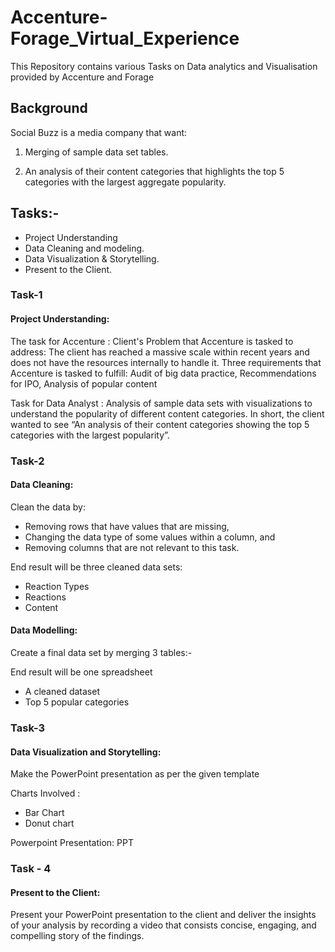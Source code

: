 # Accenture-Forage_Virtual_Experience
This Repository contains various Tasks on Data analytics and Visualisation provided by Accenture and Forage

## Background
Social Buzz is a media company that want:

1. Merging of sample data set tables.

2. An analysis of their content categories that highlights the top 5 categories with the largest aggregate popularity.

## Tasks:-
- Project Understanding
- Data Cleaning and modeling.
- Data Visualization & Storytelling.
- Present to the Client.

### Task-1
#### Project Understanding:

The task for Accenture :
Client's Problem that Accenture is tasked to address: The client has reached a massive scale within recent years and does not have the resources internally to handle it.
Three requirements that Accenture is tasked to fulfill: Audit of big data practice, Recommendations for IPO, Analysis of popular content

Task for Data Analyst :
Analysis of sample data sets with visualizations to understand the popularity of different content categories.
In short, the client wanted to see “An analysis of their content categories showing the top 5 categories with the largest popularity”.

### Task-2

#### Data Cleaning:
Clean the data by:
- Removing rows that have values that are missing,
- Changing the data type of some values within a column, and
- Removing columns that are not relevant to this task.

End result will be three cleaned data sets:
- Reaction Types
- Reactions
- Content

#### Data Modelling:
Create a final data set by merging 3 tables:-

End result will be one spreadsheet
- A cleaned dataset
- Top 5 popular categories

### Task-3
#### Data Visualization and Storytelling:

Make the PowerPoint presentation as per the given template

Charts Involved :
- Bar Chart
- Donut chart

Powerpoint Presentation: PPT

### Task - 4
#### Present to the Client:

Present your PowerPoint presentation to the client and deliver the insights of your analysis by recording a video that consists concise, engaging, and compelling story of the findings.
